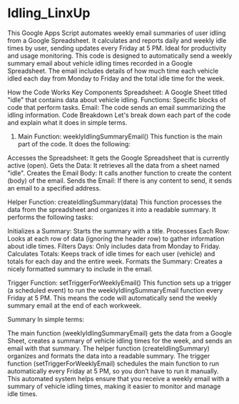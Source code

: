 # Idling_LinxUp

This Google Apps Script automates weekly email summaries of user idling from a Google Spreadsheet. It calculates and reports daily and weekly idle times by user, sending updates every Friday at 5 PM. Ideal for productivity and usage monitoring.
This code is designed to automatically send a weekly summary email about vehicle idling times recorded in a Google Spreadsheet. The email includes details of how much time each vehicle idled each day from Monday to Friday and the total idle time for the week.

How the Code Works
Key Components
Spreadsheet: A Google Sheet titled "idle" that contains data about vehicle idling.
Functions: Specific blocks of code that perform tasks.
Email: The code sends an email summarizing the idling information.
Code Breakdown
Let's break down each part of the code and explain what it does in simple terms.

1. Main Function: weeklyIdlingSummaryEmail()
This function is the main part of the code. It does the following:

Accesses the Spreadsheet: It gets the Google Spreadsheet that is currently active (open).
Gets the Data: It retrieves all the data from a sheet named "idle".
Creates the Email Body: It calls another function to create the content (body) of the email.
Sends the Email: If there is any content to send, it sends an email to a specified address.

Helper Function: createIdlingSummary(data)
This function processes the data from the spreadsheet and organizes it into a readable summary. It performs the following tasks:

Initializes a Summary: Starts the summary with a title.
Processes Each Row: Looks at each row of data (ignoring the header row) to gather information about idle times.
Filters Days: Only includes data from Monday to Friday.
Calculates Totals: Keeps track of idle times for each user (vehicle) and totals for each day and the entire week.
Formats the Summary: Creates a nicely formatted summary to include in the email.

Trigger Function: setTriggerForWeeklyEmail()
This function sets up a trigger (a scheduled event) to run the weeklyIdlingSummaryEmail function every Friday at 5 PM. This means the code will automatically send the weekly summary email at the end of each workweek.

Summary
In simple terms:

The main function (weeklyIdlingSummaryEmail) gets the data from a Google Sheet, creates a summary of vehicle idling times for the week, and sends an email with that summary.
The helper function (createIdlingSummary) organizes and formats the data into a readable summary.
The trigger function (setTriggerForWeeklyEmail) schedules the main function to run automatically every Friday at 5 PM, so you don’t have to run it manually.
This automated system helps ensure that you receive a weekly email with a summary of vehicle idling times, making it easier to monitor and manage idle times.
